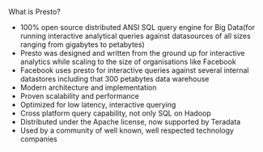 
What is Presto?

- 100% open source distributed ANSI SQL query engine for Big Data(for running interactive analytical queries against datasources of all sizes
  ranging from gigabytes to petabytes)
- Presto was designed and written from the ground up for interactive analytics while scaling to the size of organisations
  like Facebook
- Facebook uses presto for interactive queries against several internal datastores including that 300 petabytes data
  warehouse 
- Modern architecture and implementation
- Proven scalability and performance
- Optimized for low latency, interactive querying
- Cross platform query capability, not only SQL on Hadoop
- Distributed under the Apache license, now supported by  Teradata
- Used by a community of well known, well respected technology companies



